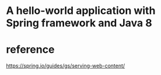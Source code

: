 # A hello-world application with Spring framework and Java 8

# reference 
https://spring.io/guides/gs/serving-web-content/
